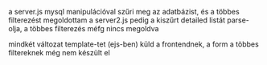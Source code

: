 a server.js mysql manipulációval szűri meg az adatbázist, és a többes filterezést megoldottam
a server2.js pedig a kiszűrt detailed listát parse-olja, a többes filterezés méfg nincs megoldva

mindkét változat template-tet (ejs-ben) küld a frontendnek, a form a többes filtereknek még nem készült el